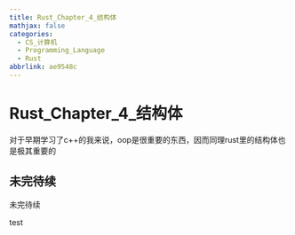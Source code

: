 ```yaml
---
title: Rust_Chapter_4_结构体
mathjax: false
categories:
  - CS_计算机
  - Programming_Language
  - Rust
abbrlink: ae9548c
---
```



# Rust_Chapter_4_结构体
对于早期学习了c++的我来说，oop是很重要的东西，因而同理rust里的结构体也是极其重要的

<!--more-->

## 未完待续
未完待续

test